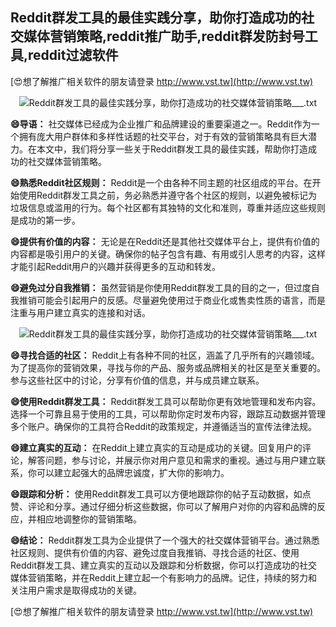 ## **Reddit群发工具的最佳实践分享，助你打造成功的社交媒体营销策略,reddit推广助手,reddit群发防封号工具,reddit过滤软件**

[😍想了解推广相关软件的朋友请登录 http://www.vst.tw](http://www.vst.tw)

 <center><img src="https://vst.tw/MP4/tuiguang/png/2.png" alt="Reddit群发工具的最佳实践分享，助你打造成功的社交媒体营销策略___.txt"></center>

**😄导语：**
社交媒体已经成为企业推广和品牌建设的重要渠道之一。Reddit作为一个拥有庞大用户群体和多样性话题的社交平台，对于有效的营销策略具有巨大潜力。在本文中，我们将分享一些关于Reddit群发工具的最佳实践，帮助你打造成功的社交媒体营销策略。

**😄熟悉Reddit社区规则：**
Reddit是一个由各种不同主题的社区组成的平台。在开始使用Reddit群发工具之前，务必熟悉并遵守各个社区的规则，以避免被标记为垃圾信息或滥用的行为。每个社区都有其独特的文化和准则，尊重并适应这些规则是成功的第一步。

**😄提供有价值的内容：**
无论是在Reddit还是其他社交媒体平台上，提供有价值的内容都是吸引用户的关键。确保你的帖子包含有趣、有用或引人思考的内容，这样才能引起Reddit用户的兴趣并获得更多的互动和转发。

**😄避免过分自我推销：**
虽然营销是你使用Reddit群发工具的目的之一，但过度自我推销可能会引起用户的反感。尽量避免使用过于商业化或售卖性质的语言，而是注重与用户建立真实的连接和对话。

 <center><img src="https://vst.tw/MP4/tuiguang/png/4.png" alt="Reddit群发工具的最佳实践分享，助你打造成功的社交媒体营销策略___.txt"></center>

**😄寻找合适的社区：**
Reddit上有各种不同的社区，涵盖了几乎所有的兴趣领域。为了提高你的营销效果，寻找与你的产品、服务或品牌相关的社区是至关重要的。参与这些社区中的讨论，分享有价值的信息，并与成员建立联系。

**😄使用Reddit群发工具：**
Reddit群发工具可以帮助你更有效地管理和发布内容。选择一个可靠且易于使用的工具，可以帮助你定时发布内容，跟踪互动数据并管理多个账户。确保你的工具符合Reddit的政策规定，并遵循适当的宣传法律法规。

**😄建立真实的互动：**
在Reddit上建立真实的互动是成功的关键。回复用户的评论，解答问题，参与讨论，并展示你对用户意见和需求的重视。通过与用户建立联系，你可以建立起强大的品牌忠诚度，扩大你的影响力。

**😄跟踪和分析：**
使用Reddit群发工具可以方便地跟踪你的帖子互动数据，如点赞、评论和分享。通过仔细分析这些数据，你可以了解用户对你的内容和品牌的反应，并相应地调整你的营销策略。

**😄结论：**
Reddit群发工具为企业提供了一个强大的社交媒体营销平台。通过熟悉社区规则、提供有价值的内容、避免过度自我推销、寻找合适的社区、使用Reddit群发工具、建立真实的互动以及跟踪和分析数据，你可以打造成功的社交媒体营销策略，并在Reddit上建立起一个有影响力的品牌。记住，持续的努力和关注用户需求是取得成功的关键。

[😍想了解推广相关软件的朋友请登录 http://www.vst.tw](http://www.vst.tw)




